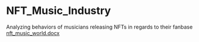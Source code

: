 # NFT_Music_Industry
Analyzing behaviors of musicians releasing NFTs in regards to their fanbase
[nft_music_world.docx](https://github.com/alexriess/NFT_Music_Industry/files/8801306/nft_music_world.docx)
